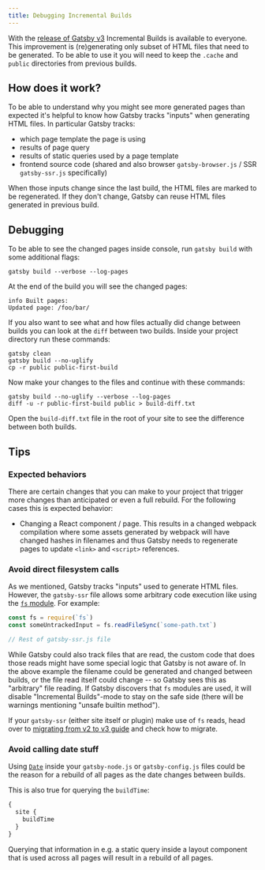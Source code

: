 ```yaml
---
title: Debugging Incremental Builds
---
```


With the [release of Gatsby v3](/docs/reference/release-notes/v3.0#incremental-builds-in-oss) Incremental Builds is available to everyone. This improvement is (re)generating only subset of HTML files that need to be generated. To be able to use it you will need to keep the `.cache` and `public` directories from previous builds.

## How does it work?

To be able to understand why you might see more generated pages than expected it's helpful to know how Gatsby tracks "inputs" when generating HTML files. In particular Gatsby tracks:

- which page template the page is using
- results of page query
- results of static queries used by a page template
- frontend source code (shared and also browser `gatsby-browser.js` / SSR `gatsby-ssr.js` specifically)

When those inputs change since the last build, the HTML files are marked to be regenerated. If they don't change, Gatsby can reuse HTML files generated in previous build.

## Debugging

To be able to see the changed pages inside console, run `gatsby build` with some additional flags:

```shell
gatsby build --verbose --log-pages
```

At the end of the build you will see the changed pages:

```shell
info Built pages:
Updated page: /foo/bar/
```

If you also want to see what and how files actually did change between builds you can look at the `diff` between two builds. Inside your project directory run these commands:

```shell
gatsby clean
gatsby build --no-uglify
cp -r public public-first-build
```

Now make your changes to the files and continue with these commands:

```shell
gatsby build --no-uglify --verbose --log-pages
diff -u -r public-first-build public > build-diff.txt
```

Open the `build-diff.txt` file in the root of your site to see the difference between both builds.

## Tips

### Expected behaviors

There are certain changes that you can make to your project that trigger more changes than anticipated or even a full rebuild. For the following cases this is expected behavior:

- Changing a React component / page. This results in a changed webpack compilation where some assets generated by webpack will have changed hashes in filenames and thus Gatsby needs to regenerate pages to update `<link>` and `<script>` references.

### Avoid direct filesystem calls

As we mentioned, Gatsby tracks "inputs" used to generate HTML files. However, the `gatsby-ssr` file allows some arbitrary code execution like using the [`fs` module](https://nodejs.org/api/fs.html). For example:

```js:title=gatsby-ssr.js
const fs = require(`fs`)
const someUntrackedInput = fs.readFileSync(`some-path.txt`)

// Rest of gatsby-ssr.js file
```

While Gatsby could also track files that are read, the custom code that does those reads might have some special logic that Gatsby is not aware of. In the above example the filename could be generated and changed between builds, or the file read itself could change -- so Gatsby sees this as "arbitrary" file reading. If Gatsby discovers that `fs` modules are used, it will disable "Incremental Builds"-mode to stay on the safe side (there will be warnings mentioning "unsafe builtin method").

If your `gatsby-ssr` (either site itself or plugin) make use of `fs` reads, head over to [migrating from v2 to v3 guide](/docs/reference/release-notes/migrating-from-v2-to-v3/#using-fs-in-ssr) and check how to migrate.

### Avoid calling date stuff

Using [`Date`](https://developer.mozilla.org/en-US/docs/Web/JavaScript/Reference/Global_Objects/Date) inside your `gatsby-node.js` or `gatsby-config.js` files could be the reason for a rebuild of all pages as the date changes between builds.

This is also true for querying the `buildTime`:

```graphql
{
  site {
    buildTime
  }
}
```

Querying that information in e.g. a static query inside a layout component that is used across all pages will result in a rebuild of all pages.
